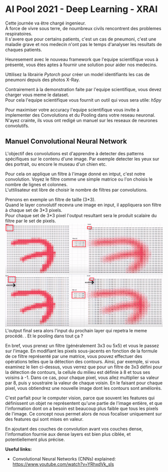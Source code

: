 # AI Pool 2021 - Deep Learning - XRAI

Cette journée va être chargé ingenieur.<br>
À force de vivre sous terre, de noumbreux civils rencontrent des problemes respiratoires.<br>
Il s'avere que pour certains patients, c'est un cas de pneumoni, c'est une maladie grave et nos medecin n'ont pas le temps d'analyser les resultats de chaques patients.<br>

Heuresement avec le nouveau framework que l'equipe scientifique vous à présenté, vous êtes aptes à fournir une solution pour aider nos medecins.<br>

Uttilisez la librairie _Pytorch_ pour créer un model identifiants les cas de pneumoni depuis des photos X-Ray.<br>

Contrairement à la demonstration faite par l'equipe scientifique, vous devez charger vous meme le dataset.<br>
Pour cela l'equipe scientifique vous fournit un outil qui vous sera utile: _h5py_

Pour maximiser votre accuracy l'equipe scientifique vous invite à implementer des Convolutions et du Pooling dans votre reseau neuronal.<br>
N'ayez crainte, ils vous ont redigé un manuel sur les reseaux de neurones convolutifs.

## Manuel Convolutional Neural Network
 
 L'objectif des convolutions est d'apprendre à detecter des patterns spécifiques sur le contenu d'une image.
 Par exemple detecter les yeux sur des portrait, ou encore le museau d'un chien etc.
 
 Pour cela on applique un filtre à l'image donné en intput, c'est notre convolution.
 Voyez le filtre comme une simple matrice ou l'on choisis le nombre de lignes et colonnes.<br>
 L'uttilisateur est libre de choisir le nombre de filtres par convolutions.<br>
 
 Prenons en exemple un filtre de taille (3\*3).<br>
 Quand le layer convolutif recevra une image en input, il appliquera son filtre à chaque set de 3\*3 pixels.<br>
 Pour chaque set de 3\*3 pixel l'output resultant sera le produit scalaire du filtre par le set de pixels.<br>
 <img src="./.img/convExplained.png"/>
 <img src="./.img/convExplained2.png"/>
 L'output final sera alors l'input du prochain layer qui repetra le meme procédé.
.
 Et le pooling dans tout ça ?
 
 


 
En bref, vous prenez un filtre (généralement 3x3 ou 5x5) et vous le passez sur l'image. En modifiant les pixels sous-jacents en fonction de la formule de ce filtre représenté par une matrice, vous pouvez effectuer des opérations telles que la détection des contours. Ainsi, par exemple, si vous examinez le lien ci-dessus, vous verrez que pour un filtre de 3x3 défini pour la détection de contours, la cellule du milieu est définie à 8 et tous ses voisins à -1. Dans ce cas, pour chaque pixel, vous allez multiplier sa valeur par 8, puis y soustraire la valeur de chaque voisin. En le faisant pour chaque pixel, vous obtiendrez une nouvelle image dont les contours sont améliorés.

C'est parfait pour le computer vision, parce que souvent les features qui définissent un objet ne représentent qu'une partie de l'image entière, et que l'information dont on a besoin est beaucoup plus faible que tous les pixels de l'image. Ce concept nous permet alors de nous focaliser uniquement sur des features qui sont mises en valeur.

En ajoutant des couches de convolution avant vos couches dense, l'information fournie aux dense layers est bien plus ciblée, et potentiellement plus précise.

**Useful links:**
- Convolutional Neural Networks (CNNs) explained: https://www.youtube.com/watch?v=YRhxdVk_sIs
